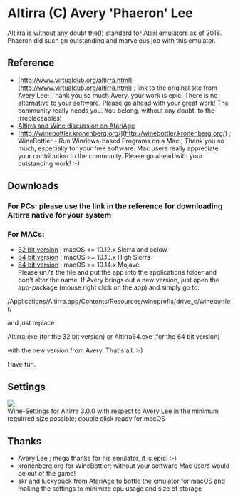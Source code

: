 # Altirra (C) Avery 'Phaeron' Lee  
Altirra is without any doubt the(!) standard for Atari emulators as of 2018. Phaeron did such an outstanding and marvelous job with this emulator.  
  
## Reference  
- [http://www.virtualdub.org/altirra.html](http://www.virtualdub.org/altirra.html) ; link to the original site from Avery Lee; Thank you so much Avery, your work is epic! There is no alternative to your software. Please go ahead with your great work! The community really needs you. You belong, without any doubt, to the irreplaceables!  
- [Altirra and Wine discussion on AtariAge](http://atariage.com/forums/topic/256928-altirra-28-wine-port-for-macos-sierra/#entry3591410)  
- [http://winebottler.kronenberg.org/](http://winebottler.kronenberg.org/) ; WineBottler - Run Windows-based Programs on a Mac ; Thank you so much, especially for your free software. Mac users really appreciate your contribution to the community. Please go ahead with your outstanding work! :-)  
  
## Downloads  
### For PCs: please use the link in the reference for downloading Altirra native for your system  
### For MACs:  
- [32 bit version](http://atariage.com/forums/topic/278822-altirra-30-mac-wine-port/#entry4029638) ; macOS <= 10.12.x Sierra and below  
- [64 bit version](http://atariage.com/forums/topic/278822-altirra-30-mac-wine-port/#entry4029663) ; macOS >= 10.13.x High Sierra  
- [64 bit version](http://atariage.com/forums/topic/278822-altirra-30-mac-wine-port/page-2#entry4181058) ; macOS >= 10.14.x Mojave  
Please un7z the file and put the app into the applications folder and don't alter the name. If Avery brings out a new version, just open the app-package (mouse right click on the app) and simply go to:  
  
/Applications/Altirra.app/Contents/Resources/wineprefix/drive_c/winebottler/  
  
and just replace  
  
Altirra.exe (for the 32 bit version) or Altirra64.exe (for the 64 bit version)  
  
with the new version from Avery. That's all. :-)  
  
Have fun.  
  
## Settings  
![](attachments/Wine-Settings.jpg)  
Wine-Settings for Altirra 3.0.0 with respect to Avery Lee in the minimum requirred size possible; double click ready for macOS  
  
## Thanks  
- Avery Lee ; mega thanks for his emulator, it is epic! :-)  
- kronenberg.org for WineBottler; without your software Mac users would be out of the game!  
- skr and luckybuck from AtariAge to bottle the emulator for macOS and making the settings to minimize cpu usage and size of storage  
